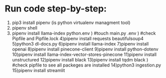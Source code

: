 # Run code step-by-step:

1) pip3 install pipenv (is python virtualenv managment tool)
2) pipenv shell
3) pipenv install llama-index python.env
 ) #touch main.py .env
 ) #check Pipfile and Pipfile.lock
4)pipenv install requests beautifulsoup4
5)python3 dl-docs.py
6)pipenv install llama-index
7)pipenv install openai
8)pipenv install pinecone-client
9)pipenv install python-dotenv
10)pipenv install llama-index-vector-stores-pinecone
11)pipenv install unstructured
12)pipenv install black
13)pipenv install tqdm black
) #check pipfile to see all packeges are installed
14)python3 ingestion.py
15)pipenv install streamlit

